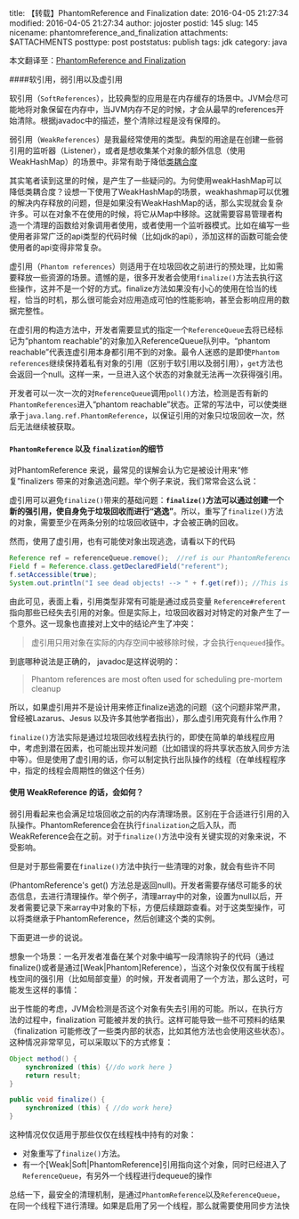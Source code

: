 title: 【转载】PhantomReference and Finalization
date: 2016-04-05 21:27:34
modified: 2016-04-05 21:27:34
author: jojoster
postid: 145
slug: 145
nicename: phantomreference_and_finalization
attachments: $ATTACHMENTS
posttype: post
poststatus: publish
tags: jdk
category: java

本文翻译至：[PhantomReference and Finalization][1]

####软引用，弱引用以及虚引用

软引用（`SoftReferences`），比较典型的应用是在内存缓存的场景中。JVM会尽可能地将对象保留在内存中，当JVM内存不足的时候，才会从最早的references开始清除。根据javadoc中的描述，整个清除过程是没有保障的。

弱引用（`WeakReferences`）是我最经常使用的类型。典型的用途是在创建一些弱引用的监听器（Listener），或者是想收集某个对象的额外信息（使用WeakHashMap）的场景中。非常有助于降低[类耦合度][2]

> 
其实笔者读到这里的时候，是产生了一些疑问的。为何使用weakHashMap可以降低类耦合度？设想一下使用了WeakHashMap的场景，weakhashmap可以优雅的解决内存释放的问题，但是如果没有WeakHashMap的话，那么实现就会复杂许多。可以在对象不在使用的时候，将它从Map中移除。这就需要容易管理者构造一个清理的函数给对象调用者使用，或者使用一个监听器模式。比如在编写一些使用者非常广泛的api类型的代码时候（比如jdk的api），添加这样的函数可能会使使用者的api变得非常复杂。

虚引用（`Phantom references`）则适用于在垃圾回收之前进行的预处理，比如需要释放一些资源的场景。遗憾的是，很多开发者会使用`finalize()`方法去执行这些操作，这并不是一个好的方式。finalize方法如果没有小心的使用在恰当的线程，恰当的时机，那么很可能会对应用造成可怕的性能影响，甚至会影响应用的数据完整性。

在虚引用的构造方法中，开发者需要显式的指定一个`ReferenceQueue`去将已经标记为“phantom reachable”的对象加入ReferenceQueue队列中。“phantom reachable”代表连虚引用本身都引用不到的对象。最令人迷惑的是即使`Phantom references`继续保持着私有对象的引用（区别于软引用以及弱引用），`get`方法也会返回一个null。这样一来，一旦进入这个状态的对象就无法再一次获得强引用。

开发者可以一次一次的对`ReferenceQueue`调用`poll()`方法，检测是否有新的`PhantomReferences`进入“phantom reachable”状态。正常的写法中，可以使类继承于`java.lang.ref.PhantomReference`，以保证引用的对象只垃圾回收一次，然后无法继续被获取。

#### `PhantomReference` 以及 `finalization`的细节

对PhantomReference 来说，最常见的误解会认为它是被设计用来“修复”finalizers 带来的对象逃逸问题。举个例子来说，我们常常会这么说：

虚引用可以避免`finalize()`带来的基础问题：**`finalize()`方法可以通过创建一个新的强引用，使自身免于垃圾回收而进行“逃逸”**。所以，重写了`finalize()`方法的对象，需要至少在两条分别的垃圾回收链中，才会被正确的回收。

然而，使用了虚引用，也有可能使对象出现逃逸，请看以下的代码
```java
Reference ref = referenceQueue.remove();  //ref is our PhantomReference instance
Field f = Reference.class.getDeclaredField("referent");
f.setAccessible(true);
System.out.println("I see dead objects! --> " + f.get(ref)); //This is obviously a very bad practice.
```
由此可见，表面上看，引用类型非常有可能是通过成员变量 `Reference#referent` 指向那些已经失去引用的对象。但是实际上，垃圾回收器对对特定的对象产生了一个意外。这一现象也直接对上文中的结论产生了冲突：
> 虚引用只用对象在实际的内存空间中被移除时候，才会执行`enqueued`操作。

到底哪种说法是正确的， javadoc是这样说明的：

> Phantom references are most often used for scheduling pre-mortem cleanup

所以，如果虚引用并不是设计用来修正finalize逃逸的问题（这个问题非常严肃，曾经被Lazarus、Jesus 以及许多其他学者指出），那么虚引用究竟有什么作用？

`finalize()`方法实际是通过垃圾回收线程去执行的，即使在简单的单线程应用中，考虑到潜在因素，也可能出现并发问题（比如错误的将共享状态放入同步方法中等）。但是使用了虚引用的话，你可以制定执行出队操作的线程（在单线程程序中，指定的线程会周期性的做这个任务）

#### 使用 WeakReference 的话，会如何？

弱引用看起来也会满足垃圾回收之前的内存清理场景。区别在于合适进行引用的入队操作。PhantomReference会在执行`finalization`之后入队，而WeakReference会在之前。对于`finalize()`方法中没有关键实现的对象来说，不受影响。

但是对于那些需要在`finalize()`方法中执行一些清理的对象，就会有些许不同

(PhantomReference's get() 方法总是返回null)。开发者需要存储尽可能多的状态信息，去进行清理操作。举个例子，清理array中的对象，设置为null以后，开发者需要记录下来array中对象的下标，方便后续跟踪查看。对于这类型操作，可以将类继承于PhantomReference，然后创建这个类的实例。

下面更进一步的说说。

想象一个场景：一名开发者准备在某个对象中编写一段清除钩子的代码（通过 finalize()或者是通过[Weak|Phantom]Reference），当这个对象仅仅有属于线程栈空间的强引用（比如局部变量）的时候，开发者调用了一个方法，那么这时，可能发生这样的事情：

出于性能的考虑，JVM会检测是否这个对象有失去引用的可能。所以，在执行方法的过程中，finalization 可能被并发的执行。这样可能导致一些不可预料的结果（finalization 可能修改了一些类内部的状态，比如其他方法也会使用这些状态）。这种情况非常罕见，可以采取以下的方式修复：

```java
Object method() { 
	synchronized (this) {//do work here }
	return result;
}

public void finalize() {
	synchronized (this) { //do work here}
}
```
这种情况仅仅适用于那些仅仅在线程栈中持有的对象：
- 对象重写了`finalize()`方法。
- 有一个[Weak|Soft|PhantomReference]引用指向这个对象，同时已经进入了`ReferenceQueue`，有另外一个线程进行dequeue的操作

总结一下，最安全的清理机制，是通过`PhantomReference`以及`ReferenceQueue`，在同一个线程下进行清理。如果是启用了另一个线程，那么就需要使用同步方法快


[1]: http://www.erpgreat.com/java/phantomreference-and-finalization.htm "原文"
[2]:  http://www.xiaoyaochong.net/wordpress/index.php/2013/08/05/java%E5%86%85%E5%AD%98%E6%B3%84%E9%9C%B2%E4%B8%8Eweakhashmap// "如何利用hashMap降低类耦合度"